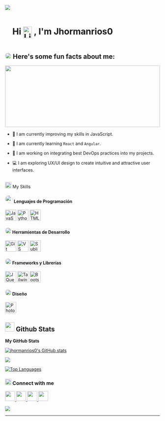 <!--horizontal divider(gradiant)-->
<img src="https://user-images.githubusercontent.com/73097560/115834477-dbab4500-a447-11eb-908a-139a6edaec5c.gif">

<!--h1 without bottom border-->

<div id="user-content-toc">
  <ul align="left">
    <summary>
      <h1 style="display: inline-block">
        Hi
        <img src="https://media.tenor.com/M3NNZHZDkBkAAAAi/book-marina-lopes.gif" alt="Lightning Bolt" style="width: 1em; height: 1.3em; vertical-align: middle;">
        , I'm Jhormanrios0
      </h1>
    </summary>
  </ul>
</div>

<!--About Me-->

## <picture><img src="https://i.giphy.com/media/v1.Y2lkPTc5MGI3NjExaWU3YXU3MjJiMWlxbHYxdDJuN3dmbmtscndqc2F2MzZxemhod2xzeCZlcD12MV9pbnRlcm5hbF9naWZfYnlfaWQmY3Q9Zw/Yfl7CS7vQqnebA69aH/giphy.gif" width="20px" style="border-radius: 50%;"></picture> Here's some fun facts about me:

<picture> <img align="center" src="https://i.giphy.com/media/v1.Y2lkPTc5MGI3NjExMmVxMmhzd2NsaXlpbHg2cG1idTdsYnIzbnNnZTI3YmM0MjBubDM2cyZlcD12MV9pbnRlcm5hbF9naWZfYnlfaWQmY3Q9Zw/YbXLZ6dymH758xSEbM/giphy.gif" width="100%" height="200px" ></picture>

- 🤖 I am currently improving my skills in JavaScript.

- 🌠 I am currently learning `React` and `Angular`.

- 🔅 I am working on integrating best DevOps practices into my projects.

- 💻 I am exploring UX/UI design to create intuitive and attractive user interfaces.

<br> <picture> <img src="https://github.com/7oSkaaa/7oSkaaa/blob/main/Images/Programming_Languages.gif?raw=true" width="20px"> </picture> My Skills

#### <picture> <img src="https://i.giphy.com/media/v1.Y2lkPTc5MGI3NjExbTZ3NjhtbTlrMW11d3Bza3FqMjE4a2FtZGlycGl4cWo1bWtvN3prOSZlcD12MV9pbnRlcm5hbF9naWZfYnlfaWQmY3Q9Zw/c0Jwn0I22a3XHgPaft/giphy.gif" width="25px" style="border-radius: 50%;"> </picture> Lenguajes de Programación

<p align="left">
  <a href="https://developer.mozilla.org/en-US/docs/Web/JavaScript" target="_blank" rel="noreferrer"><img src="https://raw.githubusercontent.com/danielcranney/readme-generator/main/public/icons/skills/javascript-colored.svg" width="36" height="36" alt="JavaScript" /></a>
  <a href="https://www.python.org/" target="_blank" rel="noreferrer"><img src="https://raw.githubusercontent.com/danielcranney/readme-generator/main/public/icons/skills/python-colored.svg" width="36" height="36" alt="Python" /></a>
  <a href="https://developer.mozilla.org/en-US/docs/Glossary/HTML5" target="_blank" rel="noreferrer"><img src="https://raw.githubusercontent.com/danielcranney/readme-generator/main/public/icons/skills/html5-colored.svg" width="36" height="36" alt="HTML5" /></a>
</p>

#### <picture> <img src="https://i.giphy.com/media/v1.Y2lkPTc5MGI3NjExN3Q2M2toMm9uenNxb21sZW8yZW8yMTRqdHJ1ZDlvbnI5ZmEwbnZlbSZlcD12MV9pbnRlcm5hbF9naWZfYnlfaWQmY3Q9Zw/SS8CV2rQdlYNLtBCiF/giphy.gif" width="20px" style="border-radius: 50%;"> </picture> Herramientas de Desarrollo

<p align="left">
  <a href="https://git-scm.com/" target="_blank" rel="noreferrer"><img src="https://raw.githubusercontent.com/danielcranney/readme-generator/main/public/icons/skills/git-colored.svg" width="36" height="36" alt="Git" /></a>
  <a href="https://code.visualstudio.com/" target="_blank" rel="noreferrer"><img src="https://raw.githubusercontent.com/danielcranney/readme-generator/main/public/icons/skills/visualstudiocode.svg" width="36" height="36" alt="VS Code" /></a>
  <a href="https://www.sublimetext.com/index2" target="_blank" rel="noreferrer"><img src="https://raw.githubusercontent.com/danielcranney/readme-generator/main/public/icons/skills/sublimetext.svg" width="36" height="36" alt="Sublime Text" /></a>
</p>

#### <picture> <img src="https://i.giphy.com/media/v1.Y2lkPTc5MGI3NjExd2o2MnUwYTc3azlybmtzM2Z6YW9meTYwOXlvdHZobXBhNjFmMXY5dSZlcD12MV9pbnRlcm5hbF9naWZfYnlfaWQmY3Q9Zw/xT77Y1T0zY1gR5qe5O/giphy.gif" width="20px" style="border-radius: 50%;"> </picture> Frameworks y Librerías

<p align="left">
  <a href="https://jquery.com/" target="_blank" rel="noreferrer"><img src="https://raw.githubusercontent.com/danielcranney/readme-generator/main/public/icons/skills/jquery-colored.svg" width="36" height="36" alt="JQuery" /></a>
  <a href="https://tailwindcss.com/" target="_blank" rel="noreferrer"><img src="https://raw.githubusercontent.com/danielcranney/readme-generator/main/public/icons/skills/tailwindcss-colored.svg" width="36" height="36" alt="TailwindCSS" /></a>
  <a href="https://getbootstrap.com/" target="_blank" rel="noreferrer"><img src="https://raw.githubusercontent.com/danielcranney/readme-generator/main/public/icons/skills/bootstrap-colored.svg" width="36" height="36" alt="Bootstrap" /></a>
</p>

#### <picture> <img src="https://i.giphy.com/media/v1.Y2lkPTc5MGI3NjExa21mZW43bmQ3Mms3dmxlZGUxeGt0M3BzaDYybXR3cnB0bmlocjg3cCZlcD12MV9pbnRlcm5hbF9naWZfYnlfaWQmY3Q9Zw/26tn6t51nYZDwNIqI/giphy.gif" width="20px" style="border-radius: 50%;"> </picture> Diseño

<p align="left">
  <a href="https://www.adobe.com/uk/products/photoshop.html" target="_blank" rel="noreferrer"><img src="https://raw.githubusercontent.com/danielcranney/readme-generator/main/public/icons/skills/photoshop-colored.svg" width="36" height="36" alt="Photoshop" /></a>
</p>

## <picture> <img src = "https://github.com/7oSkaaa/7oSkaaa/blob/main/Images/Statistics.gif?raw=true" width = 30px> </picture> Github Stats

<b>My GitHub Stats</b>

<a href="http://www.github.com/jhormanrios0"><img src="https://github-readme-stats.vercel.app/api?username=jhormanrios0&show_icons=true&hide=&count_private=true&title_color=0891b2&text_color=ffffff&icon_color=0891b2&bg_color=1c1917&hide_border=true&show_icons=true" alt="jhormanrios0's GitHub stats" /></a>

<a href="http://www.github.com/jhormanrios0"><img src="https://github-readme-streak-stats.herokuapp.com/?user=jhormanrios0&stroke=ffffff&background=1c1917&ring=0891b2&fire=0891b2&currStreakNum=ffffff&currStreakLabel=0891b2&sideNums=ffffff&sideLabels=ffffff&dates=ffffff&hide_border=true" /></a>

<a href="https://github.com/jhormanrios0" align="left"><img src="https://github-readme-stats.vercel.app/api/top-langs/?username=jhormanrios0&langs_count=10&title_color=0891b2&text_color=ffffff&icon_color=0891b2&bg_color=1c1917&hide_border=true&locale=en&custom_title=Top%20%Languages" alt="Top Languages" /></a>

<!--profile visit count-->

<div align="center">

</div>
<!-- CONTACTO -->
<h3 align="left">
  <img src="https://media.tenor.com/pBrzvwLzbwoAAAAi/hacking-hack.gif" alt="Conectando..." width="20" height="20"> Connect with me
</h3>

<p align="left"> <a href="https://www.facebook.com/jhormandavid.rodriguezrios" target="_blank" rel="noreferrer"> <picture> <source media="(prefers-color-scheme: dark)" srcset="https://raw.githubusercontent.com/danielcranney/readme-generator/main/public/icons/socials/facebook-dark.svg" /> <source media="(prefers-color-scheme: light)" srcset="https://raw.githubusercontent.com/danielcranney/readme-generator/main/public/icons/socials/facebook.svg" /> <img src="https://raw.githubusercontent.com/danielcranney/readme-generator/main/public/icons/socials/facebook.svg" width="32" height="32" /> </picture> </a> <a href="https://www.github.com/jhormanrios0" target="_blank" rel="noreferrer"> <picture> <source media="(prefers-color-scheme: dark)" srcset="https://raw.githubusercontent.com/danielcranney/readme-generator/main/public/icons/socials/github-dark.svg" /> <source media="(prefers-color-scheme: light)" srcset="https://raw.githubusercontent.com/danielcranney/readme-generator/main/public/icons/socials/github.svg" /> <img src="https://raw.githubusercontent.com/danielcranney/readme-generator/main/public/icons/socials/github.svg" width="32" height="32" /> </picture> </a> <a href="http://www.instagram.com/riosj_02" target="_blank" rel="noreferrer"> <picture> <source media="(prefers-color-scheme: dark)" srcset="https://raw.githubusercontent.com/danielcranney/readme-generator/main/public/icons/socials/instagram-dark.svg" /> <source media="(prefers-color-scheme: light)" srcset="https://raw.githubusercontent.com/danielcranney/readme-generator/main/public/icons/socials/instagram.svg" /> <img src="https://raw.githubusercontent.com/danielcranney/readme-generator/main/public/icons/socials/instagram.svg" width="32" height="32" /> </picture> </a> <a href="https://www.linkedin.com/in/jhorman-rios-47b585224/" target="_blank" rel="noreferrer"> <picture> <source media="(prefers-color-scheme: dark)" srcset="https://raw.githubusercontent.com/danielcranney/readme-generator/main/public/icons/socials/linkedin-dark.svg" /> <source media="(prefers-color-scheme: light)" srcset="https://raw.githubusercontent.com/danielcranney/readme-generator/main/public/icons/socials/linkedin.svg" /> <img src="https://raw.githubusercontent.com/danielcranney/readme-generator/main/public/icons/socials/linkedin.svg" width="32" height="32" /> </picture> </a></p>

<!--horizontal divider(gradiant)-->
<img src="https://user-images.githubusercontent.com/73097560/115834477-dbab4500-a447-11eb-908a-139a6edaec5c.gif">

---

